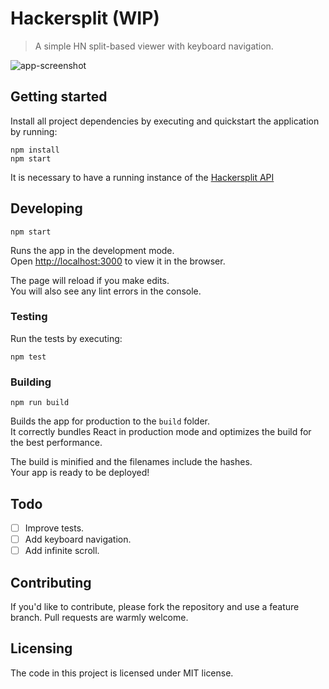 # Hackersplit (WIP)
> A simple HN split-based viewer with keyboard navigation.  

![app-screenshot](https://cloud.githubusercontent.com/assets/1160976/24415572/ca5653e2-13d9-11e7-8e12-350d40bb1753.png)

## Getting started
Install all project dependencies by executing and quickstart the application by running:

```shell
npm install
npm start
```

It is necessary to have a running instance of the [Hackersplit API](https://github.com/nunofmn/hackersplit)

## Developing
```shell
npm start
```

Runs the app in the development mode.<br>
Open [http://localhost:3000](http://localhost:3000) to view it in the browser.

The page will reload if you make edits.<br>
You will also see any lint errors in the console.

### Testing

Run the tests by executing:

```shell
npm test
```

### Building

```shell
npm run build
```

Builds the app for production to the `build` folder.<br>
It correctly bundles React in production mode and optimizes the build for the best performance.

The build is minified and the filenames include the hashes.<br>
Your app is ready to be deployed!

## Todo
- [ ] Improve tests.
- [ ] Add keyboard navigation.
- [ ] Add infinite scroll.

## Contributing
If you'd like to contribute, please fork the repository and use a feature
branch. Pull requests are warmly welcome.

## Licensing
The code in this project is licensed under MIT license.
